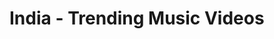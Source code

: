 <html lang="en">
<head>
<title>Trends</title>
</head>
	<style>
a:link {
  color: brown;
}
	</style>
<body>
<div id="catagoryname">
	<h1>India - Trending Music Videos</h1>
</div>
<div id="trending"></div>
<script  type='text/javascript' src='https://code.jquery.com/jquery-3.6.0.js'></script>
<script  type='text/javascript' src='dateformat.min.js'></script>
	
<script>
var maxVideos = 100;
$(document).ready(function() {
	$.get(
		"https://www.googleapis.com/youtube/v3/videos", {
			part: 'snippet,statistics',
			chart: 'mostPopular',
			kind: 'youtube#videoListResponse',
			maxResults: maxVideos,
			regionCode: 'IN',
			//videoCategoryId: 10,
			hl: "kn-IN",
			key: 'AIzaSyDOYHC18HA_vSAcs8a7yrxKiwBw1wLfAvk'
		},
		function(data) {
			var output = '<table border=1><thead><tr><th>#</th><th>Thumb</th><th>Title</th><th>Views</th><th>Likes</th><th>Dislikes</th><th>Comments</th><th>Published On</th></tr></thead><tbody>';
			$.each(data.items, function(i, item) {
				vidId = item.id;
				videTitle = item.snippet.title;
				description = item.snippet.description;
				thumb = item.snippet.thumbnails.high.url;
				channelTitle = item.snippet.channelTitle;
				videoDate = item.snippet.publishedAt;
				Catagoryid = item.snippet.categoryId;
				channelId = item.snippet.channelId;
				cID = item.snippet.channelId;
				views = numberWithCommas(item.statistics.viewCount);
				likes = numberWithCommas(item.statistics.likeCount);
				dislikes = numberWithCommas(item.statistics.dislikeCount);
				comment = numberWithCommas(item.statistics.commentCount);
				publishedAt = item.snippet.publishedAt + "+05:30";
				publishedAt = $.format.date(publishedAt, "dd/MM/yyyy hh:mm:ss a");
				var style = "";
				if (videTitle.toLowerCase().includes("himesh")) {
					style = "style='background: #d4ffdf;' ";
				}
				videTitle = "<a target='_blank' href='https://www.youtube.com/watch?v=" + vidId + "'>" + videTitle + "</a>";
				thumb = "<img style='padding:2px;' src='" + item.snippet.thumbnails.default.url + "' width='120' height='90'/>";
				output += '<tr ' + style + '><td>' + ++i + '</td><td>' + thumb + '</td><td>' + videTitle + '</td><td>' + views + '</td><td>' + likes + '</td><td>' + dislikes + '</td><td>' + comment + '</td><td>' + publishedAt + '</td></tr>';
			
				/*$.get("https://www.googleapis.com/youtube/v3/channels", {
					part: 'snippet,statistics',
					id: channelId,
					key: 'AIzaSyDOYHC18HA_vSAcs8a7yrxKiwBw1wLfAvk'
				},
				function(data) {
					output += '<td>' + data.items[0].statistics.subscriberCount + '</td>';
				});*/
			})

			
			output += '</tbody></table>';
			$('#trending').append(output);
		}
	);
});

function numberWithCommas(x) {
	if(x != null)
	{
    return x.toString().split('.')[0].length > 3 ? x.toString().substring(0,x.toString().split('.')[0].length-3).replace(/\B(?=(\d{2})+(?!\d))/g, ",") + "," + x.toString().substring(x.toString().split('.')[0].length-3): x.toString();
	}
} 
</script>
</body>
</html>
